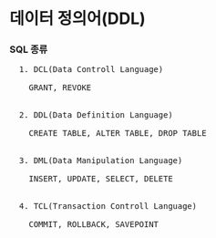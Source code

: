 # 데이터 정의어(DDL)

### SQL 종류

<pre>
  1. DCL(Data Controll Language)
  
    GRANT, REVOKE

  
  2. DDL(Data Definition Language)
  
    CREATE TABLE, ALTER TABLE, DROP TABLE

  
  3. DML(Data Manipulation Language)

    INSERT, UPDATE, SELECT, DELETE

  
  4. TCL(Transaction Controll Language)

    COMMIT, ROLLBACK, SAVEPOINT
</pre>
